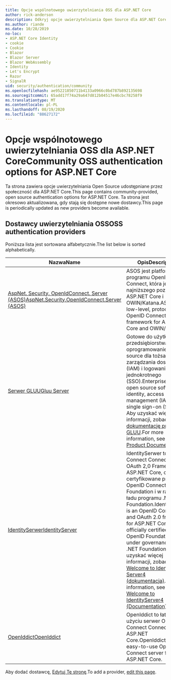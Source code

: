 ```yaml
---
title: Opcje wspólnotowego uwierzytelniania OSS dla ASP.NET Core
author: rick-anderson
description: Odkryj opcje uwierzytelniania Open Source dla ASP.NET Core.
ms.author: riande
ms.date: 10/28/2019
no-loc:
- ASP.NET Core Identity
- cookie
- Cookie
- Blazor
- Blazor Server
- Blazor WebAssembly
- Identity
- Let's Encrypt
- Razor
- SignalR
uid: security/authentication/community
ms.openlocfilehash: ae95221850711b4133a0966c0bd787b892135698
ms.sourcegitcommit: 65add17f74a29a647d812b04517e46cbc78258f9
ms.translationtype: MT
ms.contentlocale: pl-PL
ms.lasthandoff: 08/19/2020
ms.locfileid: "88627172"
---
```

# <a name="community-oss-authentication-options-for-aspnet-core"></a><span data-ttu-id="e2bac-103">Opcje wspólnotowego uwierzytelniania OSS dla ASP.NET Core</span><span class="sxs-lookup"><span data-stu-id="e2bac-103">Community OSS authentication options for ASP.NET Core</span></span>

<span data-ttu-id="e2bac-104">Ta strona zawiera opcje uwierzytelniania Open Source udostępniane przez społeczność dla ASP.NET Core.</span><span class="sxs-lookup"><span data-stu-id="e2bac-104">This page contains community-provided, open source authentication options for ASP.NET Core.</span></span> <span data-ttu-id="e2bac-105">Ta strona jest okresowo aktualizowana, gdy stają się dostępne nowe dostawcy.</span><span class="sxs-lookup"><span data-stu-id="e2bac-105">This page is periodically updated as new providers become available.</span></span>

## <a name="oss-authentication-providers"></a><span data-ttu-id="e2bac-106">Dostawcy uwierzytelniania OSS</span><span class="sxs-lookup"><span data-stu-id="e2bac-106">OSS authentication providers</span></span>

<span data-ttu-id="e2bac-107">Poniższa lista jest sortowana alfabetycznie.</span><span class="sxs-lookup"><span data-stu-id="e2bac-107">The list below is sorted alphabetically.</span></span>

| <span data-ttu-id="e2bac-108">Nazwa</span><span class="sxs-lookup"><span data-stu-id="e2bac-108">Name</span></span> | <span data-ttu-id="e2bac-109">Opis</span><span class="sxs-lookup"><span data-stu-id="e2bac-109">Description</span></span> |
| ---- | ----------- |
| [<span data-ttu-id="e2bac-110">AspNet. Security. OpenIdConnect. Server (ASOS)</span><span class="sxs-lookup"><span data-stu-id="e2bac-110">AspNet.Security.OpenIdConnect.Server (ASOS)</span></span>](https://github.com/aspnet-contrib/AspNet.Security.OpenIdConnect.Server) | <span data-ttu-id="e2bac-111">ASOS jest platformą programu OpenID Connect, która jest najniższego poziomu, dla ASP.NET Core i OWIN/Katana.</span><span class="sxs-lookup"><span data-stu-id="e2bac-111">ASOS is a low-level, protocol-first OpenID Connect server framework for ASP.NET Core and OWIN/Katana.</span></span> |
| [<span data-ttu-id="e2bac-112">Serwer GLUU</span><span class="sxs-lookup"><span data-stu-id="e2bac-112">Gluu Server</span></span>](https://gluu.org/) | <span data-ttu-id="e2bac-113">Gotowe do użytku przedsiębiorstwa, oprogramowanie open source dla tożsamości, zarządzania dostępem (IAM) i logowania jednokrotnego (SSO).</span><span class="sxs-lookup"><span data-stu-id="e2bac-113">Enterprise ready, open source software for identity, access management (IAM), and single sign-on (SSO).</span></span> <span data-ttu-id="e2bac-114">Aby uzyskać więcej informacji, zobacz [dokumentację produktu GLUU](https://gluu.org/docs/).</span><span class="sxs-lookup"><span data-stu-id="e2bac-114">For more information, see the [Gluu Product Documentation](https://gluu.org/docs/).</span></span> |
| [<span data-ttu-id="e2bac-115">IdentitySerwer</span><span class="sxs-lookup"><span data-stu-id="e2bac-115">IdentityServer</span></span>](https://identityserver.io/) | <span data-ttu-id="e2bac-116">IdentitySerwer to OpenID Connect Connect and OAuth 2,0 Framework dla ASP.NET Core, oficjalnie certyfikowane przez OpenID Connect Foundation i w ramach ładu programu .NET Foundation.</span><span class="sxs-lookup"><span data-stu-id="e2bac-116">IdentityServer is an OpenID Connect and OAuth 2.0 framework for ASP.NET Core, officially certified by the OpenID Foundation and under governance of the .NET Foundation.</span></span> <span data-ttu-id="e2bac-117">Aby uzyskać więcej informacji, zobacz [Welcome to Identity Server4 (dokumentacja)](https://identityserver4.readthedocs.io/en/latest/).</span><span class="sxs-lookup"><span data-stu-id="e2bac-117">For more information, see [Welcome to IdentityServer4 (Documentation)](https://identityserver4.readthedocs.io/en/latest/).</span></span> |
| [<span data-ttu-id="e2bac-118">OpenIddict</span><span class="sxs-lookup"><span data-stu-id="e2bac-118">OpenIddict</span></span>](https://github.com/openiddict/openiddict-core) | <span data-ttu-id="e2bac-119">OpenIddict to łatwy w użyciu serwer OpenID Connect Connect dla ASP.NET Core.</span><span class="sxs-lookup"><span data-stu-id="e2bac-119">OpenIddict is an easy-to-use OpenID Connect server for ASP.NET Core.</span></span> |

<span data-ttu-id="e2bac-120">Aby dodać dostawcę, [Edytuj Tę stronę](https://github.com/login?return_to=https%3A%2F%2Fgithub.com%2Faspnet%2FDocs%2Fedit%2Fmaster%2Faspnetcore%2Fsecurity%2Fauthentication%2Fcommunity.md).</span><span class="sxs-lookup"><span data-stu-id="e2bac-120">To add a provider, [edit this page](https://github.com/login?return_to=https%3A%2F%2Fgithub.com%2Faspnet%2FDocs%2Fedit%2Fmaster%2Faspnetcore%2Fsecurity%2Fauthentication%2Fcommunity.md).</span></span>
